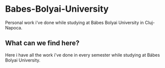 # Babes-Bolyai-University
Personal work i've done while studying at Bábes Bolyai University in Cluj-Napoca.

## What can we find here?

Here i have all the work i've done in every semester while studying at Bábes Bolyai University.
